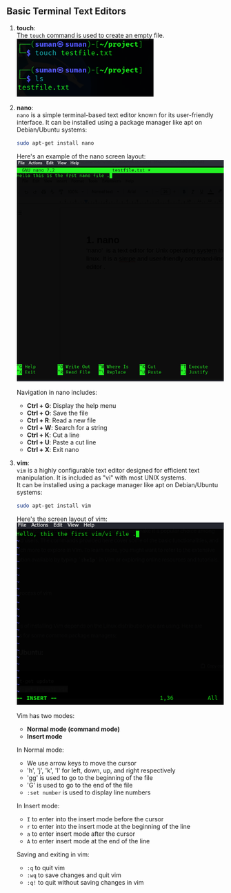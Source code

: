 ## Basic Terminal Text Editors

1. **touch**:  
    The `touch` command is used to create an empty file.  
    ![touch](/assets/6.touch.png)

2. **nano**:  
    `nano` is a simple terminal-based text editor known for its user-friendly interface. It can be installed using a package manager like apt on Debian/Ubuntu systems:
    ```bash
    sudo apt-get install nano
    ```  
    Here's an example of the nano screen layout:  
    ![nano](/assets/nano.png)

    Navigation in nano includes:
    - **Ctrl + G**: Display the help menu
    - **Ctrl + O**: Save the file
    - **Ctrl + R**: Read a new file
    - **Ctrl + W**: Search for a string
    - **Ctrl + K**: Cut a line
    - **Ctrl + U**: Paste a cut line
    - **Ctrl + X**: Exit nano

3. **vim**:  
    `vim` is a highly configurable text editor designed for efficient text manipulation. It is included as "vi" with most UNIX systems.  
    It can be installed using a package manager like apt on Debian/Ubuntu systems:
    ```bash
    sudo apt-get install vim
    ```  
    Here's the screen layout of vim:  
    ![vim](/assets/vim.png)

    Vim has two modes:
    - **Normal mode (command mode)**
    - **Insert mode**

    In Normal mode:
    - We use arrow keys to move the cursor
    - 'h', 'j', 'k', 'l' for left, down, up, and right respectively
    - 'gg' is used to go to the beginning of the file
    - 'G' is used to go to the end of the file
    - `:set number` is used to display line numbers

    In Insert mode:
    - `I` to enter into the insert mode before the cursor
    - `r` to enter into the insert mode at the beginning of the line
    - `a` to enter insert mode after the cursor
    - `A` to enter insert mode at the end of the line

    Saving and exiting in vim:
    - `:q` to quit vim
    - `:wq` to save changes and quit vim
    - `:q!` to quit without saving changes in vim
